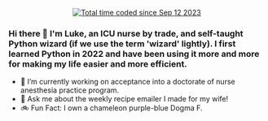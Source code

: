 <p align=center>
  <!--START_SECTION:waka-->
  <a href="https://wakatime.com/@5e381018-b7a8-4b3b-90a4-69414293eb7e"><img src="https://wakatime.com/badge/user/5e381018-b7a8-4b3b-90a4-69414293eb7e.svg" alt="Total time coded since Sep 12 2023" /></a>
  <!--END_SECTION:waka-->
</p>

### Hi there 👋  I'm Luke, an ICU nurse by trade, and self-taught Python wizard (if we use the term 'wizard' lightly). I first learned Python in 2022 and have been using it more and more for making my life easier and more efficient.

- 🔭 I’m currently working on acceptance into a doctorate of nurse anesthesia practice program.
- 💬 Ask me about the weekly recipe emailer I made for my wife!
- 🚲 Fun Fact: I own a chameleon purple-blue Dogma F.

<!--
**wassupluke/wassupluke** is a ✨ _special_ ✨ repository because its `README.md` (this file) appears on your GitHub profile.

Here are some ideas to get you started:


- 🌱 I’m currently learning ...
- 👯 I’m looking to collaborate on ...
- 🤔 I’m looking for help with ...
- 📫 How to reach me: ...
- 😄 Pronouns: ...
- ⚡ Fun fact: ...
-->
